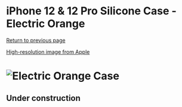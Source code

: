 # iPhone 12 & 12 Pro Silicone Case - Electric Orange

[Return to previous page](/iphone_12)

[High-resolution image from Apple](https://store.storeimages.cdn-apple.com/8756/as-images.apple.com/is//MKTR3?wid=4500&hei=4500&fmt=png)

# ![Electric Orange Case](/everyphone/MKTR3.png)

## Under construction
